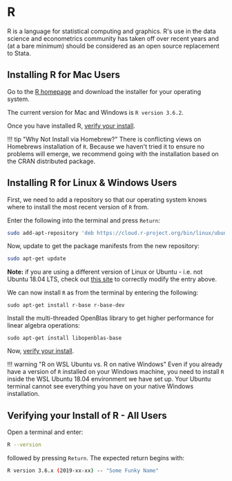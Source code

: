 # R

R is a language for statistical computing and graphics.
R's use in the data science and econometrics community has taken off over recent years and (at a bare minimum) should be considered as an open source replacement to Stata.

## Installing R for Mac Users

Go to the [R homepage](https://cran.r-project.org/) and download the installer for your operating system.

The current version for Mac and Windows is `R version 3.6.2`.

Once you have installed R, [verify your install](#verifying-your-install-of-r-all-users).

!!! tip "Why Not Install via Homebrew?"
        There is conflicting views on Homebrews installation of `R`.
        Because we haven't tried it to ensure no problems will emerge, we recommend going with the installation based on the CRAN distributed package.

## Installing R for Linux & Windows Users

First, we need to add a repository so that our operating system knows where to install the most recent version of `R` from.

Enter the following into the terminal and press `Return`:

```bash
sudo add-apt-repository 'deb https://cloud.r-project.org/bin/linux/ubuntu bionic-cran35/'
```

Now, update to get the package manifests from the new repository:

```bash
sudo apt-get update
```

**Note:** if you are using a different version of Linux or Ubuntu - i.e. not Ubuntu 18.04 LTS, check out [this site](https://cran.r-project.org/bin/linux/) to correctly modify the entry above. 

We can now install `R` as from the terminal by entering the following:

```{bash}
sudo apt-get install r-base r-base-dev
```

Install the multi-threaded OpenBlas library to get higher performance for linear algebra operations:

```{bash}
sudo apt-get install libopenblas-base
```

Now, [verify your install](#verifying-your-install-of-r-all-users).


!!! warning "R on WSL Ubuntu vs. R on native Windows"
        Even if you already have a version of `R` installed on your Windows machine, you need to install `R` inside the WSL Ubuntu 18.04 environment we have set up. 
        Your Ubuntu terminal cannot see everything you have on your native Windows installation.


## Verifying your Install of R - All Users

Open a terminal and enter:

```bash
R --version
```

followed by pressing `Return`. The expected return begins with:

```bash
R version 3.6.x (2019-xx-xx) -- "Some Funky Name"
```


